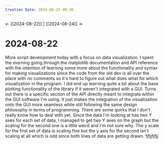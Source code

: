 ```yaml
---
Creation Date: 2024-08-23 09:30
---
```


<- [[2024-08-22]] | [[2024-08-24]]  ->

# 2024-08-22
More script development today with a focus on data visualization. I spent the morning going through the matplotlib documentation and API reference with the intention of learning some more about the functionality and syntax for making visualizations since the code from the old dev is all over the place with no comments so it's hard to figure out what does what for which visualization in the program. I did end up learning quite a bit about the base plotting functionality of the library if it weren't integrated with a GUI. Turns out there is a specific section of the API directly meant to integrate within the GUI software I'm using. It just makes the integration of the visualization onto the GUI more seamless while still following the same design philosophy in terms of programming. There are some quirks that I don't really know how to deal with yet. Since the data I'm looking at has two Y axes for each set of data, I managed to get two Y axes on the graph but the scaling for the second one is a little weird and I'm not sure why. The y scale for the first set of data is scaling fine but the y axis for the second isn't scaling at all which is odd since both lines of data are getting drawn.  fjfjjfjfjj